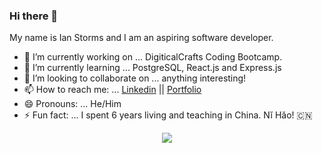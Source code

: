 ### Hi there 👋


My name is Ian Storms and I am an aspiring software developer. 
- 🔭 I’m currently working on ... DigiticalCrafts Coding Bootcamp.
- 🌱 I’m currently learning ... PostgreSQL, React.js and Express.js
- 👯 I’m looking to collaborate on ... anything interesting!
- 📫 How to reach me: ...  [Linkedin](https://www.linkedin.com/in/ianstorms/) || [Portfolio](https://www.ianstorms.com)
- 😄 Pronouns: ... He/Him
- ⚡ Fun fact: ... I spent 6 years living and teaching in China. Nĭ Hăo! :cn:





<p align="center"><tb><img  src="https://visitor-badge.glitch.me/badge?page_id=shoel-uddin.Game-List"/></tb></p>
